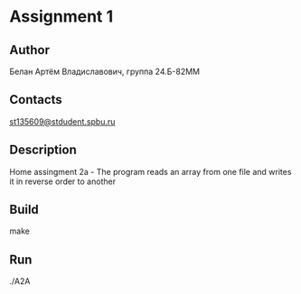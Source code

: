 # Assignment 1
## Author
Белан Артём Владиславович, группа 24.Б-82ММ
## Contacts
st135609@stdudent.spbu.ru
## Description
Home assingment 2a - The program reads an array from one file and writes it in reverse order to another
## Build
make
## Run
./A2A
